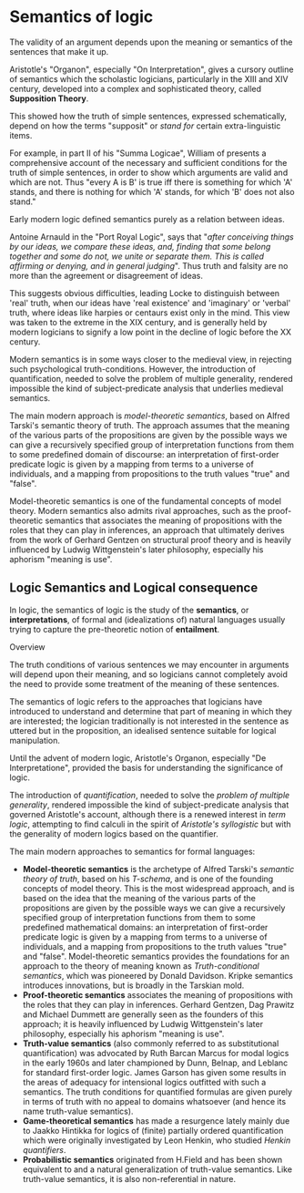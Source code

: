 # Semantics of logic


The validity of an argument depends upon the meaning or semantics of the sentences that make it up.

Aristotle's "Organon", especially "On Interpretation", gives a cursory outline of semantics which the scholastic logicians, particularly in the XIII and XIV century, developed into a complex and sophisticated theory, called __Supposition Theory__.

This showed how the truth of simple sentences, expressed schematically, depend on how the terms "supposit" or _stand for_ certain extra-linguistic items.

For example, in part II of his "Summa Logicae", William of presents a comprehensive account of the necessary and sufficient conditions for the truth of simple sentences, in order to show which arguments are valid and which are not. Thus "every A is B' is true iff there is something for which 'A' stands, and there is nothing for which 'A' stands, for which 'B' does not also stand."

Early modern logic defined semantics purely as a relation between ideas.

Antoine Arnauld in the "Port Royal Logic", says that "_after conceiving things by our ideas, we compare these ideas, and, finding that some belong together and some do not, we unite or separate them. This is called affirming or denying, and in general judging_". Thus truth and falsity are no more than the agreement or disagreement of ideas.

This suggests obvious difficulties, leading Locke to distinguish between 'real' truth, when our ideas have 'real existence' and 'imaginary' or 'verbal' truth, where ideas like harpies or centaurs exist only in the mind. This view was taken to the extreme in the XIX century, and is generally held by modern logicians to signify a low point in the decline of logic before the XX century. 

Modern semantics is in some ways closer to the medieval view, in rejecting such psychological truth-conditions. However, the introduction of quantification, needed to solve the problem of multiple generality, rendered impossible the kind of subject-predicate analysis that underlies medieval semantics.

The main modern approach is _model-theoretic semantics_, based on Alfred Tarski's semantic theory of truth. The approach assumes that the meaning of the various parts of the propositions are given by the possible ways we can give a recursively specified group of interpretation functions from them to some predefined domain of discourse: an interpretation of first-order predicate logic is given by a mapping from terms to a universe of individuals, and a mapping from propositions to the truth values "true" and "false".

Model-theoretic semantics is one of the fundamental concepts of model theory. Modern semantics also admits rival approaches, such as the proof-theoretic semantics that associates the meaning of propositions with the roles that they can play in inferences, an approach that ultimately derives from the work of Gerhard Gentzen on structural proof theory and is heavily influenced by Ludwig Wittgenstein's later philosophy, especially his aphorism "meaning is use". 


## Logic Semantics and Logical consequence

In logic, the semantics of logic is the study of the __semantics__, or __interpretations__, of formal and (idealizations of) natural languages usually trying to capture the pre-theoretic notion of __entailment__.


Overview

The truth conditions of various sentences we may encounter in arguments will depend upon their meaning, and so logicians cannot completely avoid the need to provide some treatment of the meaning of these sentences.

The semantics of logic refers to the approaches that logicians have introduced to understand and determine that part of meaning in which they are interested; the logician traditionally is not interested in the sentence as uttered but in the proposition, an idealised sentence suitable for logical manipulation.

Until the advent of modern logic, Aristotle's Organon, especially "De Interpretatione", provided the basis for understanding the significance of logic.

The introduction of _quantification_, needed to solve the _problem of multiple generality_, rendered impossible the kind of subject-predicate analysis that governed Aristotle's account, although there is a renewed interest in _term logic_, attempting to find calculi in the spirit of _Aristotle's syllogistic_ but with the generality of modern logics based on the quantifier.


The main modern approaches to semantics for formal languages:
- __Model-theoretic semantics__ is the archetype of Alfred Tarski's _semantic theory of truth_, based on his _T-schema_, and is one of the founding concepts of model theory. This is the most widespread approach, and is based on the idea that the meaning of the various parts of the propositions are given by the possible ways we can give a recursively specified group of interpretation functions from them to some predefined mathematical domains: an interpretation of first-order predicate logic is given by a mapping from terms to a universe of individuals, and a mapping from propositions to the truth values "true" and "false". Model-theoretic semantics provides the foundations for an approach to the theory of meaning known as _Truth-conditional semantics_, which was pioneered by Donald Davidson. Kripke semantics introduces innovations, but is broadly in the Tarskian mold.
- __Proof-theoretic semantics__ associates the meaning of propositions with the roles that they can play in inferences. Gerhard Gentzen, Dag Prawitz and Michael Dummett are generally seen as the founders of this approach; it is heavily influenced by Ludwig Wittgenstein's later philosophy, especially his aphorism "meaning is use".
- __Truth-value semantics__ (also commonly referred to as substitutional quantification) was advocated by Ruth Barcan Marcus for modal logics in the early 1960s and later championed by Dunn, Belnap, and Leblanc for standard first-order logic. James Garson has given some results in the areas of adequacy for intensional logics outfitted with such a semantics. The truth conditions for quantified formulas are given purely in terms of truth with no appeal to domains whatsoever (and hence its name truth-value semantics).
- __Game-theoretical semantics__ has made a resurgence lately mainly due to Jaakko Hintikka for logics of (finite) partially ordered quantification which were originally investigated by Leon Henkin, who studied _Henkin quantifiers_.
- __Probabilistic semantics__ originated from H.Field and has been shown equivalent to and a natural generalization of truth-value semantics. Like truth-value semantics, it is also non-referential in nature.
